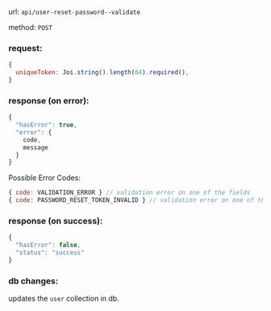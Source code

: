 url: `api/user-reset-password--validate`

method: `POST`

### request: 
```js
{
  uniqueToken: Joi.string().length(64).required(),
}
```

### response (on error):
```js
{
  "hasError": true,
  "error": {
    code,
    message
  }
}
```

Possible Error Codes:
```js
{ code: VALIDATION_ERROR } // validation error on one of the fields
{ code: PASSWORD_RESET_TOKEN_INVALID } // validation error on one of the fields
```

### response (on success):
```js
{
  "hasError": false,
  "status": "success"
}
```

### db changes:
updates the `user` collection in db.